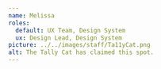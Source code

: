 ```yaml
---
name: Melissa
roles:
  default: UX Team, Design System
  ux: Design Lead, Design System
picture: ../../images/staff/Ta11yCat.png
alt: The Tally Cat has claimed this spot.
---
```

